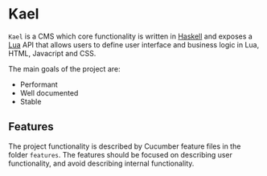 # Kael

`Kael` is a CMS which core functionality is written in
[Haskell](https://www.haskell.org) and exposes a [Lua](http://www.lua.org) API
that allows users to define user interface and business logic in Lua, HTML,
Javacript and CSS.

The main goals of the project are:

- Performant
- Well documented
- Stable

## Features

The project functionality is described by Cucumber feature files in the folder
`features`. The features should be focused on describing user functionality, and
avoid describing internal functionality. 
